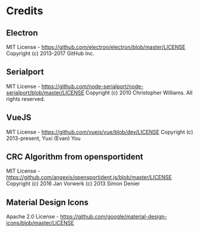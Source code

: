 # Credits

## Electron
MIT License - https://github.com/electron/electron/blob/master/LICENSE
Copyright (c) 2013-2017 GitHub Inc.

## Serialport
MIT License - https://github.com/node-serialport/node-serialport/blob/master/LICENSE
Copyright (c) 2010 Christopher Williams. All rights reserved.

## VueJS
MIT License - https://github.com/vuejs/vue/blob/dev/LICENSE
Copyright (c) 2013-present, Yuxi (Evan) You

## CRC Algorithm from opensportident
MIT License - https://github.com/angexis/opensportident.js/blob/master/LICENSE
Copyright
(c) 2016 Jan Vorwerk
(c) 2013 Simon Denier

## Material Design Icons
Apache 2.0 License - https://github.com/google/material-design-icons/blob/master/LICENSE


